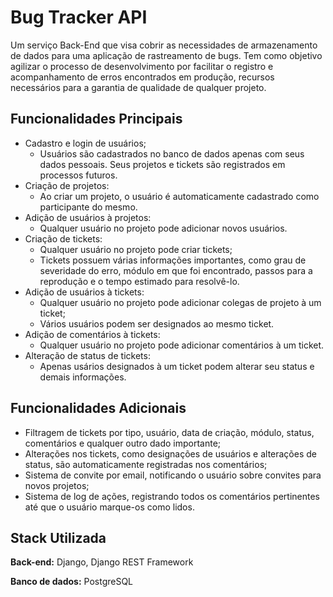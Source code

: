 # Bug Tracker API

Um serviço Back-End que visa cobrir as necessidades de armazenamento de dados
para uma aplicação de rastreamento de bugs. Tem como objetivo agilizar o processo
de desenvolvimento por facilitar o registro e acompanhamento de erros encontrados
em produção, recursos necessários para a garantia de qualidade de qualquer projeto.

## Funcionalidades Principais

- Cadastro e login de usuários;
  - Usuários são cadastrados no banco de dados apenas com seus dados pessoais. Seus projetos e tickets são registrados em processos futuros.
- Criação de projetos:
  - Ao criar um projeto, o usuário é automaticamente cadastrado como participante do mesmo.
- Adição de usuários à projetos:
  - Qualquer usuário no projeto pode adicionar novos usuários.
- Criação de tickets:
  - Qualquer usuário no projeto pode criar tickets;
  - Tickets possuem várias informações importantes, como grau de severidade do erro, módulo em que foi encontrado, passos para a reprodução e o tempo estimado para resolvê-lo.
- Adição de usuários à tickets:
  - Qualquer usuário no projeto pode adicionar colegas de projeto à um ticket;
  - Vários usuários podem ser designados ao mesmo ticket.
- Adição de comentários à tickets:
  - Qualquer usuário no projeto pode adicionar comentários à um ticket.
- Alteração de status de tickets:
  - Apenas usários designados à um ticket podem alterar seu status e demais informações.

## Funcionalidades Adicionais

- Filtragem de tickets por tipo, usuário, data de criação, módulo, status, comentários e qualquer outro dado importante;
- Alterações nos tickets, como designações de usuários e alterações de status, são automaticamente registradas nos comentários;
- Sistema de convite por email, notificando o usuário sobre convites para novos projetos;
- Sistema de log de ações, registrando todos os comentários pertinentes até que o usuário marque-os como lidos.

## Stack Utilizada

**Back-end:** Django, Django REST Framework

**Banco de dados:** PostgreSQL

